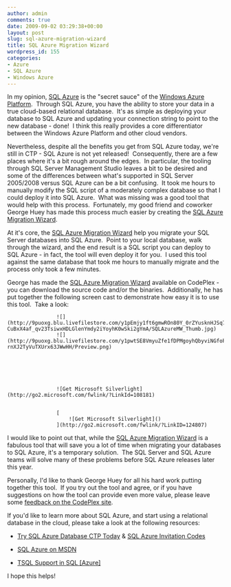 ```yaml
---
author: admin
comments: true
date: 2009-09-02 03:29:38+00:00
layout: post
slug: sql-azure-migration-wizard
title: SQL Azure Migration Wizard
wordpress_id: 155
categories:
- Azure
- SQL Azure
- Windows Azure
---
```


In my opinion, [SQL Azure](http://www.microsoft.com/azure/sql.mspx) is the "secret sauce" of the [Windows Azure Platform](http://www.azure.com/).  Through SQL Azure, you have the ability to store your data in a true cloud-based relational database.  It's as simple as deploying your database to SQL Azure and updating your connection string to point to the new database - done!  I think this really provides a core differentiator between the Windows Azure Platform and other cloud vendors.

Nevertheless, despite all the benefits you get from SQL Azure today, we're still in CTP - SQL Azure is not yet released!  Consequently, there are a few places where it's a bit rough around the edges.  In particular, the tooling through SQL Server Management Studio leaves a bit to be desired and some of the differences between what's supported in SQL Server 2005/2008 versus SQL Azure can be a bit confusing.  It took me hours to manually modify the SQL script of a moderately complex database so that I could deploy it into SQL Azure.  What was missing was a good tool that would help with this process.  Fortunately, my good friend and coworker George Huey has made this process much easier by creating the [SQL Azure Migration Wizard](http://sqlazuremw.codeplex.com/).

At it's core, the [SQL Azure Migration Wizard](http://sqlazuremw.codeplex.com/) help you migrate your SQL Server databases into SQL Azure.  Point to your local database, walk through the wizard, and the end result is a SQL script you can deploy to SQL Azure - in fact, the tool will even deploy it for you.  I used this tool against the same database that took me hours to manually migrate and the process only took a few minutes.

George has made the [SQL Azure Migration Wizard](http://sqlazuremw.codeplex.com/) available on CodePlex - you can download the source code and/or the binaries.  Additionally, he has put together the following screen cast to demonstrate how easy it is to use this tool.  Take a look:


        
            
            
            
            
            
            
            

             


                    ![](http://9puoxg.blu.livefilestore.com/y1pEmjy1ft6gmwROn80Y_0rZYusknHJSq7B_40r0ke-CuBxX4af_qv23TsiwxHDLGlenYmdy2iYoyhK0wSki2gYmA/SQLAzureMW_Thumb.jpg)
                    ![](http://9puoxg.blu.livefilestore.com/y1pwtSE8VmyuZfe1fDPMgoyhQbyviNGfoPIC4cG8gctI6xZMTv_UBZ5GL8jYWAwE4qKANSkFv_d6i-rnXJ2TyVuTXUrx63JWwHH/Preview.png)
                    


                    


                    ![Get Microsoft Silverlight](http://go2.microsoft.com/fwlink/?LinkId=108181)
                    

                    [
                        ![Get Microsoft Silverlight]()
                    ](http://go2.microsoft.com/fwlink/?LinkID=124807)
             


        


I would like to point out that, while the [SQL Azure Migration Wizard](http://sqlazuremw.codeplex.com/) is a fabulous tool that will save you a lot of time when migrating your databases to SQL Azure, it's a temporary solution.  The SQL Server and SQL Azure teams will solve many of these problems before SQL Azure releases later this year. 

Personally, I'd like to thank George Huey for all his hard work putting together this tool.  If you try out the tool and agree, or if you have suggestions on how the tool can provide even more value, please leave some [feedback on the CodePlex site](http://sqlazuremw.codeplex.com/).

If you'd like to learn more about SQL Azure, and start using a relational database in the cloud, please take a look at the following resources:



	
  * [Try SQL Azure Database CTP Today](http://blogs.msdn.com/ssds/archive/2009/08/18/9874133.aspx) & [SQL Azure Invitation Codes](http://english.zachskylesowens.net/2009/08/19/sql-azure-invitation-codes/)

	
  * [SQL Azure on MSDN](http://msdn.microsoft.com/en-us/library/ee336279.aspx)

	
  * [TSQL Support in SQL [Azure]](http://blogs.msdn.com/ssds/archive/2009/07/07/9823115.aspx)


I hope this helps!
